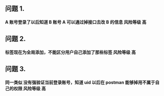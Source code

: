 ## 问题 1.

#### A 账号登录了以后知道 B 账号 A 可以通过掉接口去改 B 的信息 风险等级 高

## 问题 2.

#### 标签现在为全局添加，不能区分用户自己添加了那些标签 风险等级 高

## 问题 3.

#### 同一类似 没有强验证当前登录账号，知道 uid 以后在 postman 能够掉用不属于自己的权限 风险等级 高
